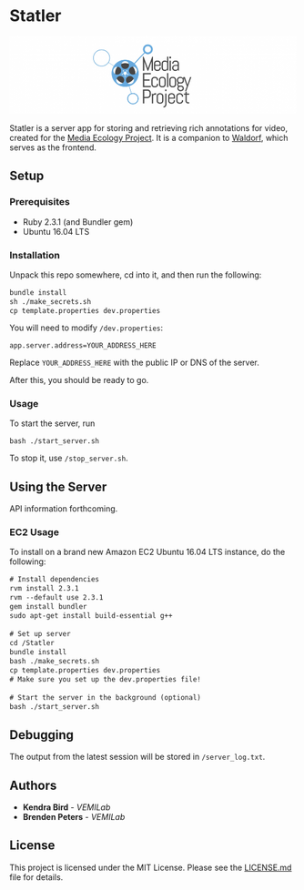 # Statler

![Media Ecology Project Image](/media/mep-banner.png)

Statler is a server app for storing and retrieving rich annotations for video, created for the [Media Ecology Project](https://sites.dartmouth.edu/mediaecology/). It is a companion to [Waldorf](https://github.com/seieibob/Waldorf), which serves as the frontend.

## Setup

### Prerequisites

* Ruby 2.3.1 (and Bundler gem)
* Ubuntu 16.04 LTS

### Installation

Unpack this repo somewhere, cd into it, and then run the following:

```
bundle install
sh ./make_secrets.sh
cp template.properties dev.properties
```

You will need to modify `/dev.properties`:
```
app.server.address=YOUR_ADDRESS_HERE
```
Replace `YOUR_ADDRESS_HERE` with the public IP or DNS of the server.

After this, you should be ready to go.

### Usage

To start the server, run
```
bash ./start_server.sh
```

To stop it, use `/stop_server.sh`.

## Using the Server

API information forthcoming. 

### EC2 Usage
To install on a brand new Amazon EC2 Ubuntu 16.04 LTS instance, do the following:
```
# Install dependencies
rvm install 2.3.1
rvm --default use 2.3.1
gem install bundler
sudo apt-get install build-essential g++

# Set up server
cd /Statler
bundle install
bash ./make_secrets.sh
cp template.properties dev.properties
# Make sure you set up the dev.properties file!

# Start the server in the background (optional)
bash ./start_server.sh
```

## Debugging

The output from the latest session will be stored in `/server_log.txt`.

## Authors

* **Kendra Bird** - *VEMILab*
* **Brenden Peters** - *VEMILab*

## License

This project is licensed under the MIT License. Please see the [LICENSE.md](/LICENSE.md) file for details.